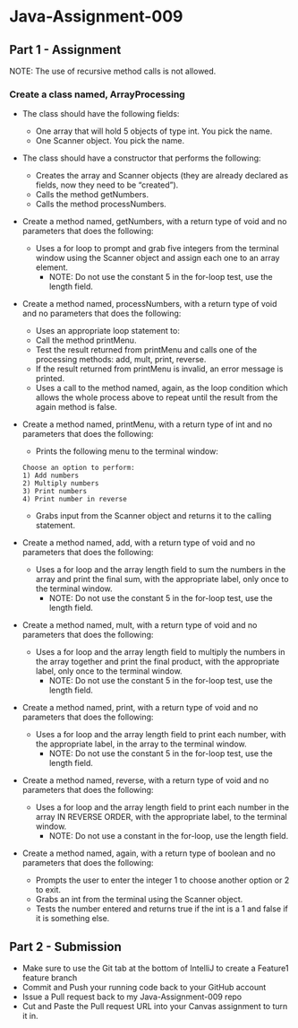 # Java-Assignment-009

## Part 1 - Assignment

NOTE: The use of recursive method calls is not allowed.

### Create a class named, ArrayProcessing
* The class should have the following fields:
    * One array that will hold 5 objects of type int. You pick the name.
    * One Scanner object. You pick the name.
* The class should have a constructor that performs the following:
    * Creates the array and Scanner objects (they are already declared as fields, now they need to be “created”).
    * Calls the method getNumbers.
    * Calls the method processNumbers.

* Create a method named, getNumbers, with a return type of void and no parameters that does the following: 
    * Uses a for loop to prompt and grab five integers from the terminal window using the Scanner object and assign each one to an array element.
        * NOTE: Do not use the constant 5 in the for-loop test, use the length field.

* Create a method named, processNumbers, with a return type of void and no parameters that does the following: 
    * Uses an appropriate loop statement to: 
    * Call the method printMenu.
    * Test the result returned from printMenu and calls one of the processing methods: add, mult, print, reverse.
    * If the result returned from printMenu is invalid, an error message is printed.
    * Uses a call to the method named, again, as the loop condition which allows the whole process above to repeat until the result from the again method is false.

* Create a method named, printMenu, with a return type of int and no parameters that does the following: 
    * Prints the following menu to the terminal window:
    ```
    Choose an option to perform:
    1) Add numbers
    2) Multiply numbers
    3) Print numbers
    4) Print number in reverse
    ```
    * Grabs input from the Scanner object and returns it to the calling statement.

* Create a method named, add, with a return type of void and no parameters that does the following:
    * Uses a for loop and the array length field to sum the numbers in the array and print the final sum, with the appropriate label, only once to the terminal window.
        * NOTE: Do not use the constant 5 in the for-loop test, use the length field.

* Create a method named, mult, with a return type of void and no parameters that does the following:
    * Uses a for loop and the array length field to multiply the numbers in the array together and print the final product, with the appropriate label, only once to the terminal window.
        * NOTE: Do not use the constant 5 in the for-loop test, use the length field.

* Create a method named, print, with a return type of void and no parameters that does the following:
    * Uses a for loop and the array length field to print each number, with the appropriate label, in the array to the terminal window.
        * NOTE: Do not use the constant 5 in the for-loop test, use the length field.

* Create a method named, reverse, with a return type of void and no parameters that does the following:
    * Uses a for loop and the array length field to print each number in the array IN REVERSE ORDER, with the appropriate label, to the terminal window.
        * NOTE: Do not use a constant in the for-loop, use the length field.

* Create a method named, again, with a return type of boolean and no parameters that does the following:
    * Prompts the user to enter the integer 1 to choose another option or 2 to exit.
    * Grabs an int from the terminal using the Scanner object.
    * Tests the number entered and returns true if the int is a 1 and false if it is something else.

## Part 2 - Submission

* Make sure to use the Git tab at the bottom of IntelliJ to create a Feature1 feature branch
* Commit and Push your running code back to your GitHub account
* Issue a Pull request back to my Java-Assignment-009 repo
* Cut and Paste the Pull request URL into your Canvas assignment to turn it in.
